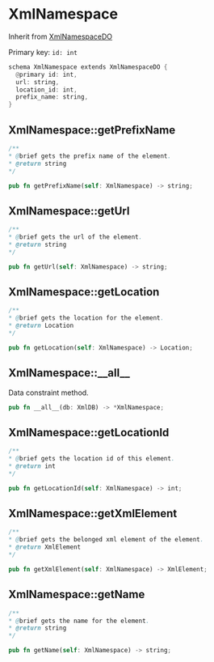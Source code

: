 # XmlNamespace

Inherit from [XmlNamespaceDO](./XmlNamespaceDO.md)

Primary key: `id: int`

```rust
schema XmlNamespace extends XmlNamespaceDO {
  @primary id: int,
  url: string,
  location_id: int,
  prefix_name: string,
}
```
## XmlNamespace::getPrefixName

```java
/**
* @brief gets the prefix name of the element.
* @return string 
*/
```
```rust
pub fn getPrefixName(self: XmlNamespace) -> string;
```
## XmlNamespace::getUrl

```java
/**
* @brief gets the url of the element.
* @return string 
*/
```
```rust
pub fn getUrl(self: XmlNamespace) -> string;
```
## XmlNamespace::getLocation

```java
/**
* @brief gets the location for the element.
* @return Location
*/
```
```rust
pub fn getLocation(self: XmlNamespace) -> Location;
```
## XmlNamespace::\_\_all\_\_

Data constraint method.

```rust
pub fn __all__(db: XmlDB) -> *XmlNamespace;
```
## XmlNamespace::getLocationId

```java
/**
* @brief gets the location id of this element.
* @return int
*/
```
```rust
pub fn getLocationId(self: XmlNamespace) -> int;
```
## XmlNamespace::getXmlElement

```java
/**
* @brief gets the belonged xml element of the element.
* @return XmlElement 
*/
```
```rust
pub fn getXmlElement(self: XmlNamespace) -> XmlElement;
```
## XmlNamespace::getName

```java
/**
* @brief gets the name for the element.
* @return string
*/
```
```rust
pub fn getName(self: XmlNamespace) -> string;
```
